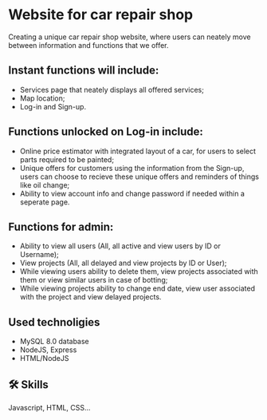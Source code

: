 
# Website for car repair shop

Creating a unique car repair shop website, where users can neately move between information and functions that we offer.

Instant functions will include:
- 
- Services page that neately displays all offered services;
- Map location;
- Log-in and Sign-up.
  
Functions unlocked on Log-in include:
- 
   - Online price estimator with integrated layout of a car, for users to select parts required to be painted;
   - Unique offers for customers using the information from the Sign-up, users can choose to recieve these unique offers and reminders of things like oil change;
   - Ability to view account info and change password if needed within a seperate page.
  
Functions for admin:
-
  - Ability to view all users (All, all active and view users by ID or Username);
  - View projects (All, all delayed and view projects by ID or User);
  - While viewing users ability to delete them, view projects associated with them or view similar users in case of botting;
  - While viewing projects ability to change end date, view user associated with the project and view delayed projects.



## Used technoligies

- MySQL 8.0 database
- NodeJS, Express
- HTML/NodeJS


## 🛠 Skills
Javascript, HTML, CSS...

